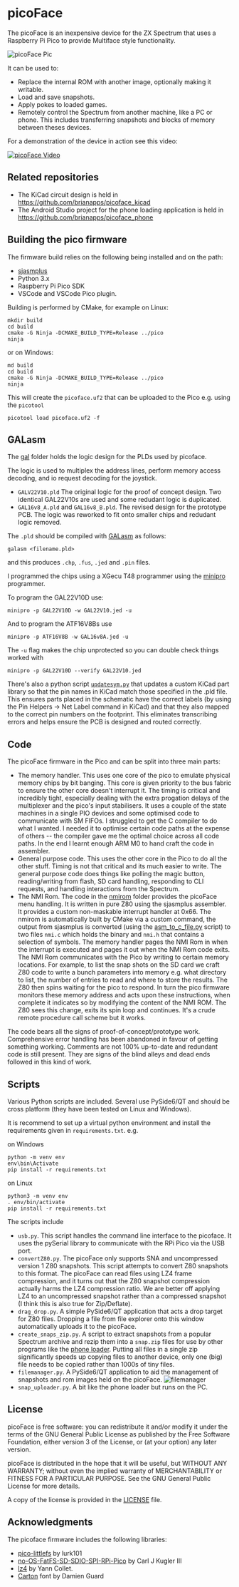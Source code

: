 # picoFace

The picoFace is an inexpensive device for the ZX Spectrum that uses a Raspberry Pi Pico to provide Multiface style functionality.

![picoFace Pic](./picomenu.jpg)

It can be used to:
* Replace the internal ROM with another image, optionally making it writable.
* Load and save snapshots.
* Apply pokes to loaded games.
* Remotely control the Spectrum from another machine, like a PC or phone. This includes transferring snapshots and blocks of memory between theses devices.


For a demonstration of the device in action see this video:

[![picoFace Video](https://img.youtube.com/vi/BUWlcWCz8AM/0.jpg)](https://www.youtube.com/watch?v=BUWlcWCz8AM)


## Related repositories

* The KiCad circuit design is held in https://github.com/brianapps/picoface_kicad
* The Android Studio project for the phone loading application is held in https://github.com/brianapps/picoface_phone



## Building the pico firmware

The firmware build relies on the following being installed and on the path:

- [sjasmplus](https://github.com/z00m128/sjasmplus)
- Python 3.x
- Raspberry Pi Pico SDK 
- VSCode and VSCode Pico plugin.

Building is performed by CMake, for example on Linux:

```
mkdir build
cd build
cmake -G Ninja -DCMAKE_BUILD_TYPE=Release ../pico
ninja
```

or on Windows:

```
md build
cd build
cmake -G Ninja -DCMAKE_BUILD_TYPE=Release ../pico
ninja
```

This will create the `picoface.uf2` that can be uploaded to the Pico e.g. using the `picotool`

```
picotool load picoface.uf2 -f
```

## GALasm

The [gal](./gal) folder holds the logic design for the PLDs used by picoface.

The logic is used to multiplex the address lines, perform memory access decoding, and io request decoding for the joystick.

- `GALV22V10.pld` The original logic for the proof of concept design. Two identical GAL22V10s are used and some redudant logic is duplicated.
- `GAL16v8_A.pld` and `GAL16v8_B.pld`. The revised design for the prototype PCB. The logic was reworked to fit onto smaller chips and redudant logic removed.

The `.pld` should be compiled with [GALasm](https://github.com/daveho/GALasm) as follows:

```
galasm <filename.pld>
```

and this produces `.chp`, `.fus`, `.jed` and `.pin` files.

I programmed the chips using a XGecu T48 programmer using the [minipro](https://gitlab.com/DavidGriffith/minipro) programmer.

To program the GAL22V10D use:

```
minipro -p GAL22V10D -w GAL22V10.jed -u
```

And to program the ATF16V8Bs use


```
minipro -p ATF16V8B -w GAL16v8A.jed -u
```

The `-u` flag makes the chip unprotected so you can double check things worked with

`minipro -p GAL22V10D --verify GAL22V10.jed`

There's also a python script [`updatesym.py`](gal/updatesym.py) that updates a custom KiCad part library so that the pin names in KiCad match those specified in the .pld file. This ensures parts placed in the schematic have the correct labels (by using the Pin Helpers -> Net Label command in KiCad) and that they also mapped to the correct pin numbers on the footprint. This eliminates transcribing errors and helps ensure the PCB is designed and routed correctly.

## Code

The picoFace firmware in the Pico and can be split into three main parts:
* The memory handler. This uses one core of the pico to emulate physical memory chips by bit banging. This core is given priority to the bus fabric to ensure the other core doesn't interrupt it. The timing is critical and incredibly tight, especially dealing with the extra progation delays of the multiplexer and the pico's input stabilisers. It uses a couple of the state machines in a single PIO devices and some optimised code to communicate with SM FIFOs. I struggled to get the C compiler to do what I wanted. I needed it to optimise certain code paths at the expense of others -- the compiler gave me the optimal choice across all code paths. In the end I learnt enough ARM M0 to hand craft the code in assembler.
* General purpose code. This uses the other core in the Pico to do all the other stuff. Timing is not that critical and its much easier to write. The general purpose code does things like polling the magic button, reading/writing from flash, SD card handling, responding to CLI requests, and handling interactions from the Spectrum.
* The NMI Rom. The code in the [nmirom](./nmirom) folder provides the picoFace menu handling. It is written in pure Z80 using the sjasmplus assembler. It provides a custom non-maskable interrupt handler at 0x66. The nmirom is automatically built by CMake via a custom command, the output from sjasmplus is converted (using the [asm_to_c_file.py](./pico/asm_to_c_file.py) script) to two files `nmi.c` which holds the binary and `nmi.h` that contains a selection of symbols.  The memory handler pages the NMI Rom in when the interrupt is executed and pages it out when the NMI Rom code exits. The NMI Rom communicates with the Pico by writing to certain memory locations. For example, to list the snap shots on the SD card we craft Z80 code to write a bunch parameters into memory e.g. what directory to list, the number of entries to read and where to store the results. The Z80 then spins waiting for the pico to respond. In turn the pico firmware monitors these memory address and acts upon these instructions, when complete it indicates so by modifying the content of the NMI ROM. The Z80 sees this change, exits its spin loop and continues. It's a crude remote procedure call scheme but it works.

The code bears all the signs of proof-of-concept/prototype work. Comprehensive error handling has been abandoned in favour of getting something working. Comments are not 100% up-to-date and redundant code is still present. They are signs of the blind alleys and dead ends followed in this kind of work.

## Scripts

Various Python scripts are included. Several use PySide6/QT and should be cross platform (they have been tested on Linux and Windows).

It is recommend to set up a virtual python environment and install the requirements given in `requirements.txt`. e.g.

on Windows
```
python -m venv env
env\bin\Activate
pip install -r requirements.txt
```

on Linux
```
python3 -m venv env
. env/bin/activate
pip install -r requirements.txt
```

The scripts include

* `usb.py`. This script handles the command line interface to the picoface. It uses the pySerial library to communicate with the RPi Pico via the USB port. 
* `convertZ80.py`. The picoFace only supports SNA and uncompressed version 1 Z80 snapshots. This script attempts to convert Z80 snapshots to this format. The picoFace can read files using LZ4 frame compression, and it turns out that the Z80 snapshot compression actually harms the LZ4 compression ratio. We are better off applying LZ4 to an uncompressed snapshot rather than a compressed snapshot (I think this is also true for Zip/Deflate).
* `drag_drop.py`. A simple PySide6/QT application that acts a drop target for Z80 files. Dropping a file from file explorer onto this window automatically uploads it to the picoFace.
* `create_snaps_zip.py`. A script to extract snapshots from a popular Spectrum archive and rezip them into a `snap.zip` files for use by other programs like the [phone loader](https://github.com/brianapps/picoface_phone). Putting all files in a single zip significantly speeds up copying files to another device, only one (big) file needs to be copied rather than 1000s of tiny files.
* `filemanager.py`. A PySide6/QT application to aid the management of snapshots and rom images held on the picoFace.
![filemanager](./filemanager.png)
* `snap_uploader.py`. A bit like the phone loader but runs on the PC.


## License

picoFace is free software: you can redistribute it and/or modify it under the terms of
the GNU General Public License as published by the Free Software Foundation, either
version 3 of the License, or (at your option) any later version.

picoFace is distributed in the hope that it will be useful, but WITHOUT ANY WARRANTY; 
without even the implied warranty of MERCHANTABILITY or FITNESS FOR A PARTICULAR PURPOSE.
See the GNU General Public License for more details.

A copy of the license is provided in the [LICENSE](./LICENSE) file.


## Acknowledgments

The picoface firmware includes the following libraries:

* [pico-littlefs](https://github.com/lurk101/pico-littlefs) by lurk101
* [no-OS-FatFS-SD-SDIO-SPI-RPi-Pico](https://github.com/carlk3/no-OS-FatFS-SD-SDIO-SPI-RPi-Pico) by Carl J Kugler III
* [lz4](https://github.com/lz4/lz4) by Yann Collet.
* [Carton](https://damieng.com/typography/zx-origins/carton/) font by Damien Guard

